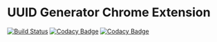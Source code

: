 # UUID Generator Chrome Extension

[![Build Status](https://travis-ci.org/eps90/uuid-generator-chrome-extension.svg?branch=master)](https://travis-ci.org/eps90/uuid-generator-chrome-extension)
[![Codacy Badge](https://api.codacy.com/project/badge/Grade/8f1ccbacb113428abd419ebaf0a060af)](https://www.codacy.com/app/eps90/uuid-generator-chrome-extension?utm_source=github.com&amp;utm_medium=referral&amp;utm_content=eps90/uuid-generator-chrome-extension&amp;utm_campaign=Badge_Grade)
[![Codacy Badge](https://api.codacy.com/project/badge/Coverage/8f1ccbacb113428abd419ebaf0a060af)](https://www.codacy.com/app/eps90/uuid-generator-chrome-extension?utm_source=github.com&utm_medium=referral&utm_content=eps90/uuid-generator-chrome-extension&utm_campaign=Badge_Coverage)